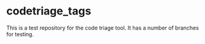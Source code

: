# codetriage_tags

This is a test repository for the code triage tool. It has a number of branches for testing.
